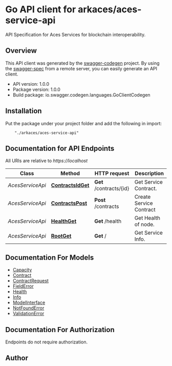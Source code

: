 # Go API client for arkaces/aces-service-api

API Specification for Aces Services for blockchain interoperability. 

## Overview
This API client was generated by the [swagger-codegen](https://github.com/swagger-api/swagger-codegen) project.  By using the [swagger-spec](https://github.com/swagger-api/swagger-spec) from a remote server, you can easily generate an API client.

- API version: 1.0.0
- Package version: 1.0.0
- Build package: io.swagger.codegen.languages.GoClientCodegen

## Installation
Put the package under your project folder and add the following in import:
```
    "./arkaces/aces-service-api"
```

## Documentation for API Endpoints

All URIs are relative to *https://localhost*

Class | Method | HTTP request | Description
------------ | ------------- | ------------- | -------------
*AcesServiceApi* | [**ContractsIdGet**](docs/AcesServiceApi.md#contractsidget) | **Get** /contracts/{id} | Get Service Contract.
*AcesServiceApi* | [**ContractsPost**](docs/AcesServiceApi.md#contractspost) | **Post** /contracts | Create Service Contract
*AcesServiceApi* | [**HealthGet**](docs/AcesServiceApi.md#healthget) | **Get** /health | Get Health of node.
*AcesServiceApi* | [**RootGet**](docs/AcesServiceApi.md#rootget) | **Get** / | Get Service Info.


## Documentation For Models

 - [Capacity](docs/Capacity.md)
 - [Contract](docs/Contract.md)
 - [ContractRequest](docs/ContractRequest.md)
 - [FieldError](docs/FieldError.md)
 - [Health](docs/Health.md)
 - [Info](docs/Info.md)
 - [ModelInterface](docs/ModelInterface.md)
 - [NotFoundError](docs/NotFoundError.md)
 - [ValidationError](docs/ValidationError.md)


## Documentation For Authorization
 Endpoints do not require authorization.


## Author



